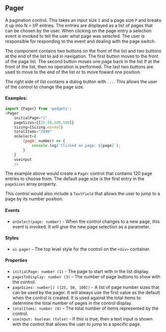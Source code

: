 <a name="module_Pager"></a>

## Pager
A pagination control.  This takes an input size `I` and a page size `P`and breaks it up into N = I/P entries.  The entries are displayed as alist of pages that can be chosen by the user.  When clicking on the pageentry a selection event is invoked to tell the user what page was selected.The user is responsible for responding to the event and dealing with thepage switch.The component contains two buttons on the front of the list and two buttonsat the end of the list to aid in navigation.  The first button moves to thefront of the page list.  The second button moves one page back in the listIf at the front of the list, then no operation is performed.  The last twobuttons are used to move to the end of the list or to move foward oneposition.The right side of list contains a dialog button with `...`.  This allowsthe user of the control to change the page size.#### Examples:```javascriptimport {Pager} from 'gadgets';<Pager    initialPage="1"    pageSizes={[25,50,100,500]}    sizing={Sizing.normal}    totalItems="2999"    onSelect={        (page: number) => {            console.log(`Clicked on page: ${page}`);        }    }    useinput    />```The example above would create a `Pager` control that contains 120 pageentries to choose from.  The default page size is the first entry inthe `pageSizes` array property.This control would also include a `TextField` that allows the user to jumpto a page by its number position.#### Events- `onSelect(page: number)` - When the control changes to a new page, thisevent is invoked.  It will give the new page selection as a parameter.#### Styles- `ui-pager` - The top level style for the control on the `<div>` container.#### Properties- `initialPage: number (1)` - The page to start with in the list display.- `pagesToDisplay: number (3)` - The number of page buttons to show withthe control.- `pageSizes: number[] ([25, 50, 100])` - A list of page number sizes thatcan be used by the pager.  It will always use the first value as the defaultwhen the control is created.  It is used against the total items todetermine the total number of pages in the control display.- `totalItems: number (0)` - The total number of items represented by thecontrol.- `useinput: boolean (false)` - If this is true, then a text input is shownwith the control that allows the user to jump to a specific page.

